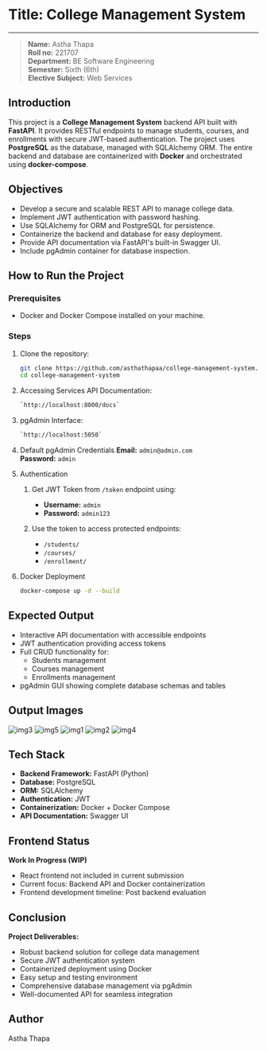 # Title: College Management System  
---  
> **Name:** Astha Thapa  
> **Roll no:** 221707  
> **Department:** BE Software Engineering  
> **Semester:** Sixth (6th)  
> **Elective Subject:** Web Services  

## Introduction

This project is a **College Management System** backend API built with **FastAPI**. It provides RESTful endpoints to manage students, courses, and enrollments with secure JWT-based authentication. The project uses **PostgreSQL** as the database, managed with SQLAlchemy ORM. The entire backend and database are containerized with **Docker** and orchestrated using **docker-compose**.

## Objectives

- Develop a secure and scalable REST API to manage college data.  
- Implement JWT authentication with password hashing.  
- Use SQLAlchemy for ORM and PostgreSQL for persistence.  
- Containerize the backend and database for easy deployment.  
- Provide API documentation via FastAPI's built-in Swagger UI.  
- Include pgAdmin container for database inspection.
 
## How to Run the Project

### Prerequisites

- Docker and Docker Compose installed on your machine.

### Steps

1. Clone the repository:
   ```bash
   git clone https://github.com/asthathapaa/college-management-system.git
   cd college-management-system

2. Accessing Services API Documentation:
   ```bash
   `http://localhost:8000/docs`

3. pgAdmin Interface:
   ```bash  
   `http://localhost:5050`

4. Default pgAdmin Credentials
**Email:** `admin@admin.com`  
**Password:** `admin`  

5. Authentication
   1. Get JWT Token from `/token` endpoint using:
      - **Username:** `admin`
      - **Password:** `admin123`

   2. Use the token to access protected endpoints:
      - `/students/`
      - `/courses/`
      - `/enrollment/`


6. Docker Deployment

   ```bash
   docker-compose up -d --build

## Expected Output

- Interactive API documentation with accessible endpoints
- JWT authentication providing access tokens
- Full CRUD functionality for:
  - Students management
  - Courses management
  - Enrollments management
- pgAdmin GUI showing complete database schemas and tables

## Output Images
![img3](./img_output_lib/img3.png)
![img5](./img_output_lib/img5.png)
![img1](./img_output_lib/img1.png)
![img2](./img_output_lib/img2.png)
![img4](./img_output_lib/img4.png)


## Tech Stack
- **Backend Framework:** FastAPI (Python)  
- **Database:** PostgreSQL  
- **ORM:** SQLAlchemy  
- **Authentication:** JWT  
- **Containerization:** Docker + Docker Compose  
- **API Documentation:** Swagger UI  

## Frontend Status

 **Work In Progress (WIP)**  
- React frontend not included in current submission
- Current focus: Backend API and Docker containerization
- Frontend development timeline: Post backend evaluation

## Conclusion

**Project Deliverables:**
- Robust backend solution for college data management
- Secure JWT authentication system
- Containerized deployment using Docker
- Easy setup and testing environment
- Comprehensive database management via pgAdmin
- Well-documented API for seamless integration

## Author
Astha Thapa
